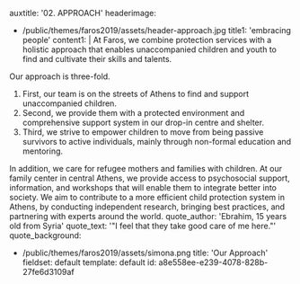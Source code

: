 auxtitle: '02. APPROACH'
headerimage:
  - /public/themes/faros2019/assets/header-approach.jpg
title1: 'embracing people'
content1: |
  At Faros, we combine protection services with a holistic approach that enables unaccompanied children and youth to find and cultivate their skills and talents.
  
  Our approach is three-fold.
  
  1. First, our team is on the streets of Athens to find and support unaccompanied children.
  2. Second, we provide them with a protected environment and comprehensive support system in our drop-in centre and shelter.
  3. Third, we strive to empower children to move from being passive survivors to active individuals, mainly through non-formal education and mentoring.
  
  In addition, we care for refugee mothers and families with children. At our family center in central Athens, we provide access to psychosocial support, information, and workshops that will enable them to integrate better into society. We aim to contribute to a more efficient child protection system in Athens, by conducting independent research, bringing best practices, and partnering with experts around the world.
quote_author: 'Ebrahim, 15 years old from Syria'
quote_text: '"I feel that they take good care of me here."'
quote_background:
  - /public/themes/faros2019/assets/simona.png
title: 'Our Approach'
fieldset: default
template: default
id: a8e558ee-e239-4078-828b-27fe6d3109af
